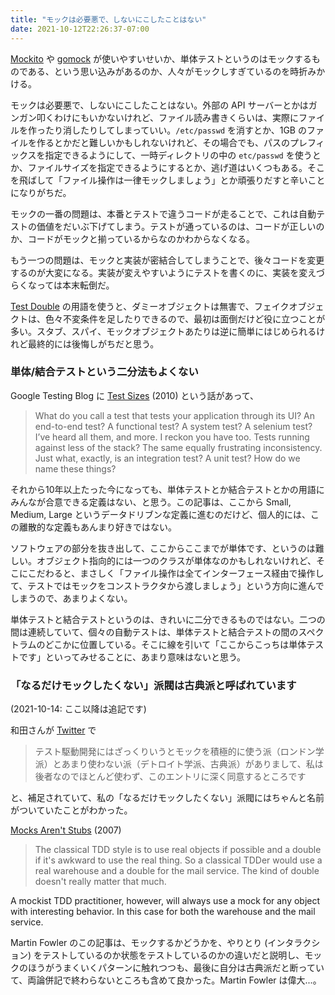 ```yaml
---
title: "モックは必要悪で、しないにこしたことはない"
date: 2021-10-12T22:26:37-07:00
---
```

[Mockito](https://github.com/mockito/mockito) や [gomock](https://github.com/golang/mock) が使いやすいせいか、単体テストというのはモックするものである、という思い込みがあるのか、人々がモックしすぎているのを時折みかける。

モックは必要悪で、しないにこしたことはない。外部の API サーバーとかはガンガン叩くわけにもいかないけれど、ファイル読み書きくらいは、実際にファイルを作ったり消したりしてしまっていい。`/etc/passwd` を消すとか、1GB のファイルを作るとかだと難しいかもしれないけれど、その場合でも、パスのプレフィックスを指定できるようにして、一時ディレクトリの中の `etc/passwd` を使うとか、ファイルサイズを指定できるようにするとか、逃げ道はいくつもある。そこを飛ばして「ファイル操作は一律モックしましょう」とか頑張りだすと辛いことになりがちだ。

モックの一番の問題は、本番とテストで違うコードが走ることで、これは自動テストの価値をだいぶ下げてしまう。テストが通っているのは、コードが正しいのか、コードがモックと揃っているからなのかわからなくなる。

もう一つの問題は、モックと実装が密結合してしまうことで、後々コードを変更するのが大変になる。実装が変えやすいようにテストを書くのに、実装を変えづらくなっては本末転倒だ。

[Test Double](https://martinfowler.com/bliki/TestDouble.html) の用語を使うと、ダミーオブジェクトは無害で、フェイクオブジェクトは、色々不変条件を足したりできるので、最初は面倒だけど役に立つことが多い。スタブ、スパイ、モックオブジェクトあたりは逆に簡単にはじめられるけれど最終的には後悔しがちだと思う。

### 単体/結合テストという二分法もよくない

Google Testing Blog に [Test Sizes](https://testing.googleblog.com/2010/12/test-sizes.html) (2010) という話があって、

> What do you call a test that tests your application through its UI? An end-to-end test? A functional test? A system test? A selenium test? I’ve heard all them, and more. I reckon you have too. Tests running against less of the stack? The same equally frustrating inconsistency. Just what, exactly, is an integration test? A unit test? How do we name these things?

それから10年以上たった今になっても、単体テストとか結合テストとかの用語にみんなが合意できる定義はない、と思う。この記事は、ここから Small, Medium, Large というデータドリブンな定義に進むのだけど、個人的には、この離散的な定義もあんまり好きではない。

ソフトウェアの部分を抜き出して、ここからここまでが単体です、というのは難しい。オブジェクト指向的には一つのクラスが単体なのかもしれないけれど、そこにこだわると、まさしく「ファイル操作は全てインターフェース経由で操作して、テストではモックをコンストラクタから渡しましょう」という方向に進んでしまうので、あまりよくない。

単体テストと結合テストというのは、きれいに二分できるものではない。二つの間は連続していて、個々の自動テストは、単体テストと結合テストの間のスペクトラムのどこかに位置している。そこに線を引いて「ここからこっちは単体テストです」といってみせることに、あまり意味はないと思う。

### 「なるだけモックしたくない」派閥は古典派と呼ばれています

(2021-10-14: ここ以降は追記です)

和田さんが [Twitter](https://twitter.com/t_wada/status/1448864195357777928) で

> テスト駆動開発にはざっくりいうとモックを積極的に使う派（ロンドン学派）とあまり使わない派（デトロイト学派、古典派）がありまして、私は後者なのでほとんど使わず、このエントリに深く同意するところです

と、補足されていて、私の「なるだけモックしたくない」派閥にはちゃんと名前がついていたことがわかった。

[Mocks Aren't Stubs](https://martinfowler.com/articles/mocksArentStubs.html) (2007)

> The classical TDD style is to use real objects if possible and a double if it's awkward to use the real thing. So a classical TDDer would use a real warehouse and a double for the mail service. The kind of double doesn't really matter that much.
>
A mockist TDD practitioner, however, will always use a mock for any object with interesting behavior. In this case for both the warehouse and the mail service. 
>

Martin Fowler のこの記事は、モックするかどうかを、やりとり (インタラクション) をテストしているのか状態をテストしているのかの違いだと説明し、モックのほうがうまくいくパターンに触れつつも、最後に自分は古典派だと断っていて、両論併記で終わらないところも含めて良かった。Martin Fowler は偉大...。
